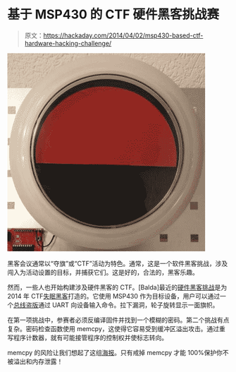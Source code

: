 # 基于 MSP430 的 CTF 硬件黑客挑战赛

> 原文：<https://hackaday.com/2014/04/02/msp430-based-ctf-hardware-hacking-challenge/>

[![Hardware 'Flag'](img/f08e960dcaf662be0e1bb80c1b27f25a.png)](http://hackaday.com/?attachment_id=118768)

黑客会议通常以“夺旗”或“CTF”活动为特色。通常，这是一个软件黑客挑战，涉及闯入为活动设置的目标，并捕获它们。这是好的，合法的，黑客乐趣。

然而，一些人也开始构建涉及硬件黑客的 CTF。[Balda]最近的[硬件黑客挑战](http://www.balda.ch/posts/2014/Apr/01/ins14-life-is-even-harder/)是为 2014 年 CTF[失眠黑客](http://insomnihack.ch/)打造的。它使用 MSP430 作为目标设备，用户可以通过一个[总线盗版](http://dangerousprototypes.com/docs/Bus_Pirate)通过 UART 向设备输入命令。拉下漏洞，轮子旋转显示一面旗帜。

在第一项挑战中，参赛者必须反编译固件并找到一个模糊的密码。第二个挑战有点复杂。密码检查函数使用 memcpy，这使得它容易受到缓冲区溢出攻击。通过重写程序计数器，就有可能接管程序的控制权并使标志转向。

memcpy 的风险让我们想起了这组[海报](http://natashenka.ca/posters/)。只有戒掉 memcpy 才能 100%保护你不被溢出和内存泄露！